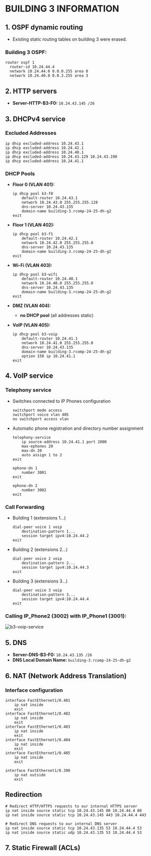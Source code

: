 # BUILDING 3 INFORMATION

## 1. OSPF dynamic routing

* Existing static routing tables on building 3 were erased.

### **Building 3 OSPF**:

```
router ospf 1
  router-id 10.24.44.4
  network 10.24.44.0 0.0.0.255 area 0
  network 10.24.40.0 0.0.3.255 area 3
```

## 2. HTTP servers

* **Server-HTTP-B3-F0:** `10.24.43.145 /26`

## 3. DHCPv4 service

### Excluded Addresses

```
ip dhcp excluded-address 10.24.43.1
ip dhcp excluded-address 10.24.42.1
ip dhcp excluded-address 10.24.40.1
ip dhcp excluded-address 10.24.43.129 10.24.43.190
ip dhcp excluded-address 10.24.41.1
```

### DHCP Pools

* **Floor 0 (VLAN 401):**

  ```
  ip dhcp pool b3-f0
      default-router 10.24.43.1
      network 10.24.43.0 255.255.255.128
      dns-server 10.24.43.135
      domain-name building-3.rcomp-24-25-dh-g2
  exit
  ```

* **Floor 1 (VLAN 402):**

  ```
  ip dhcp pool b3-f1
      default-router 10.24.42.1
      network 10.24.42.0 255.255.255.0
      dns-server 10.24.43.135
      domain-name building-3.rcomp-24-25-dh-g2
  exit
  ```

* **Wi-Fi (VLAN 403):**

  ```
  ip dhcp pool b3-wifi
      default-router 10.24.40.1
      network 10.24.40.0 255.255.255.0
      dns-server 10.24.43.135
      domain-name building-3.rcomp-24-25-dh-g2
  exit
  ```

* **DMZ (VLAN 404):**

    * **no DHCP pool** (all addresses static)

* **VoIP (VLAN 405):**

  ```
  ip dhcp pool b3-voip
      default-router 10.24.41.1
      network 10.24.41.0 255.255.255.0
      dns-server 10.24.43.135
      domain-name building-3.rcomp-24-25-dh-g2
      option 150 ip 10.24.41.1
  exit
  ```

## 4. VoIP service

### Telephony service

* Switches connected to IP Phones configuration

  ```
  switchport mode access
  switchport voice vlan 405
  no switchport access vlan
  ```

* Automatic phone registration and directory number assignment

  ```
  telephony-service
      ip source-address 10.24.41.1 port 2000
      max-ephones 20
      max-dn 20
      auto assign 1 to 2
  exit

  ephone-dn 1
      number 3001
  exit

  ephone-dn 2
      number 3002
  exit
  ```

### Call Forwarding

* Building 1 (extensions 1...)

  ```
  dial-peer voice 1 voip
      destination-pattern 1...
      session target ipv4:10.24.44.2
  exit
  ```
* Building 2 (extensions 2...)

  ```
  dial-peer voice 2 voip
      destination-pattern 2...
      session target ipv4:10.24.44.3
  exit
  ```
* Building 3 (extensions 3...)

  ```
  dial-peer voice 3 voip
      destination-pattern 3...
      session target ipv4:10.24.44.4
  exit
  ```

### **Calling IP\_Phone2 (3002) with IP\_Phone1 (3001)**:

![b3-voip-service](./config/b3-voip-service.png)

## 5. DNS

* **Server-DNS-B3-F0:** `10.24.43.135 /26`
* **DNS Local Domain Name:** `building-3.rcomp-24-25-dh-g2`

## 6. NAT (Network Address Translation)

### Interface configuration

```
interface FastEthernet1/0.401
    ip nat inside
    exit
interface FastEthernet1/0.402
    ip nat inside
    exit
interface FastEthernet1/0.403
    ip nat inside
    exit
interface FastEthernet1/0.404
    ip nat inside
    exit
interface FastEthernet1/0.405
    ip nat inside
    exit

interface FastEthernet1/0.390
    ip nat outside
    exit
```

## Redirection

```
# Redirect HTTP/HTTPS requests to our internal HTTPS server
ip nat inside source static tcp 10.24.43.145 80 10.24.44.4 80
ip nat inside source static tcp 10.24.43.145 443 10.24.44.4 443

# Redirect DNS requests to our internal DNS server
ip nat inside source static tcp 10.24.43.135 53 10.24.44.4 53
ip nat inside source static udp 10.24.43.135 53 10.24.44.4 53
```

## 7. Static Firewall (ACLs)

